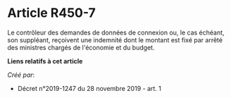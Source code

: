 # Article R450-7

Le contrôleur des demandes de données de connexion ou, le cas échéant, son suppléant, reçoivent une indemnité dont le montant
est fixé par arrêté des ministres chargés de l'économie et du budget.

**Liens relatifs à cet article**

_Créé par_:

  - Décret n°2019-1247 du 28 novembre 2019 - art. 1
